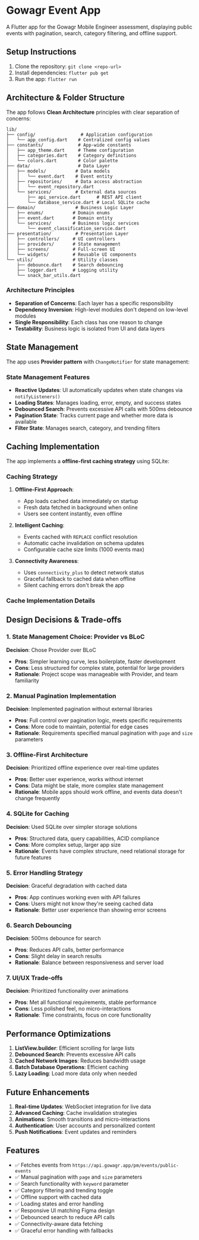 # Gowagr Event App

A Flutter app for the Gowagr Mobile Engineer assessment, displaying public events with pagination, search, category filtering, and offline support.

## Setup Instructions
1. Clone the repository: `git clone <repo-url>`
2. Install dependencies: `flutter pub get`
3. Run the app: `flutter run`

## Architecture & Folder Structure

The app follows **Clean Architecture** principles with clear separation of concerns:

```
lib/
├── config/                 # Application configuration
│   └── app_config.dart    # Centralized config values
├── constants/             # App-wide constants
│   ├── app_theme.dart     # Theme configuration
│   ├── categories.dart    # Category definitions
│   └── colors.dart        # Color palette
├── data/                  # Data Layer
│   ├── models/           # Data models
│   │   └── event.dart    # Event entity
│   ├── repositories/     # Data access abstraction
│   │   └── event_repository.dart
│   └── services/         # External data sources
│       ├── api_service.dart      # REST API client
│       └── database_service.dart # Local SQLite cache
├── domain/               # Business Logic Layer
│   ├── enums/           # Domain enums
│   ├── event.dart       # Domain entity
│   └── services/        # Business logic services
│       └── event_classification_service.dart
├── presentation/         # Presentation Layer
│   ├── controllers/     # UI controllers
│   ├── providers/       # State management
│   ├── screens/         # Full-screen UI
│   └── widgets/         # Reusable UI components
└── utils/               # Utility classes
    ├── debounce.dart    # Search debouncing
    ├── logger.dart      # Logging utility
    └── snack_bar_utils.dart
```

### Architecture Principles

- **Separation of Concerns**: Each layer has a specific responsibility
- **Dependency Inversion**: High-level modules don't depend on low-level modules
- **Single Responsibility**: Each class has one reason to change
- **Testability**: Business logic is isolated from UI and data layers

## State Management

The app uses **Provider pattern** with `ChangeNotifier` for state management:


### State Management Features

- **Reactive Updates**: UI automatically updates when state changes via `notifyListeners()`
- **Loading States**: Manages loading, error, empty, and success states
- **Debounced Search**: Prevents excessive API calls with 500ms debounce
- **Pagination State**: Tracks current page and whether more data is available
- **Filter State**: Manages search, category, and trending filters


## Caching Implementation

The app implements a **offline-first caching strategy** using SQLite:


### Caching Strategy

1. **Offline-First Approach**: 
   - App loads cached data immediately on startup
   - Fresh data fetched in background when online
   - Users see content instantly, even offline

2. **Intelligent Caching**:
   - Events cached with `REPLACE` conflict resolution
   - Automatic cache invalidation on schema updates
   - Configurable cache size limits (1000 events max)

3. **Connectivity Awareness**:
   - Uses `connectivity_plus` to detect network status
   - Graceful fallback to cached data when offline
   - Silent caching errors don't break the app

### Cache Implementation Details


## Design Decisions & Trade-offs

### 1. State Management Choice: Provider vs BLoC

**Decision**: Chose Provider over BLoC
- **Pros**: Simpler learning curve, less boilerplate, faster development
- **Cons**: Less structured for complex state, potential for large providers
- **Rationale**: Project scope was manageable with Provider, and team familiarity

### 2. Manual Pagination Implementation

**Decision**: Implemented pagination without external libraries
- **Pros**: Full control over pagination logic, meets specific requirements
- **Cons**: More code to maintain, potential for edge cases
- **Rationale**: Requirements specified manual pagination with `page` and `size` parameters

### 3. Offline-First Architecture

**Decision**: Prioritized offline experience over real-time updates
- **Pros**: Better user experience, works without internet
- **Cons**: Data might be stale, more complex state management
- **Rationale**: Mobile apps should work offline, and events data doesn't change frequently

### 4. SQLite for Caching

**Decision**: Used SQLite over simpler storage solutions
- **Pros**: Structured data, query capabilities, ACID compliance
- **Cons**: More complex setup, larger app size
- **Rationale**: Events have complex structure, need relational storage for future features

### 5. Error Handling Strategy

**Decision**: Graceful degradation with cached data
- **Pros**: App continues working even with API failures
- **Cons**: Users might not know they're seeing cached data
- **Rationale**: Better user experience than showing error screens

### 6. Search Debouncing

**Decision**: 500ms debounce for search
- **Pros**: Reduces API calls, better performance
- **Cons**: Slight delay in search results
- **Rationale**: Balance between responsiveness and server load

### 7. UI/UX Trade-offs

**Decision**: Prioritized functionality over animations
- **Pros**: Met all functional requirements, stable performance
- **Cons**: Less polished feel, no micro-interactions
- **Rationale**: Time constraints, focus on core functionality

## Performance Optimizations

1. **ListView.builder**: Efficient scrolling for large lists
2. **Debounced Search**: Prevents excessive API calls
3. **Cached Network Images**: Reduces bandwidth usage
4. **Batch Database Operations**: Efficient caching
5. **Lazy Loading**: Load more data only when needed

## Future Enhancements

1. **Real-time Updates**: WebSocket integration for live data
2. **Advanced Caching**: Cache invalidation strategies
3. **Animations**: Smooth transitions and micro-interactions
4. **Authentication**: User accounts and personalized content
5. **Push Notifications**: Event updates and reminders

## Features

- ✅ Fetches events from `https://api.gowagr.app/pm/events/public-events`
- ✅ Manual pagination with `page` and `size` parameters
- ✅ Search functionality with `keyword` parameter
- ✅ Category filtering and trending toggle
- ✅ Offline support with cached data
- ✅ Loading states and error handling
- ✅ Responsive UI matching Figma design
- ✅ Debounced search to reduce API calls
- ✅ Connectivity-aware data fetching
- ✅ Graceful error handling with fallbacks
